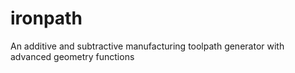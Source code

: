 # ironpath
An additive and subtractive manufacturing toolpath generator with advanced geometry functions

